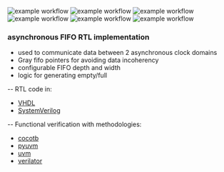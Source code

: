 ![example workflow](https://github.com/npatsiatzis/fifo_asynchronous/actions/workflows/regression.yml/badge.svg)
![example workflow](https://github.com/npatsiatzis/fifo_asynchronous/actions/workflows/formal.yml/badge.svg)
![example workflow](https://github.com/npatsiatzis/fifo_asynchronous/actions/workflows/regression_pyuvm.yml/badge.svg)
![example workflow](https://github.com/npatsiatzis/fifo_asynchronous/actions/workflows/coverage_pyuvm.yml/badge.svg)
![example workflow](https://github.com/npatsiatzis/fifo_asynchronous/actions/workflows/verilator_regression.yml/badge.svg)
![example workflow](https://github.com/npatsiatzis/fifo_asynchronous/actions/workflows/verilator_regression.yml/badge.svg)
### asynchronous FIFO RTL implementation


- used to communicate data between 2 asynchronous clock domains
- Gray fifo pointers for avoiding data incoherency
- configurable FIFO depth and width
- logic for generating empty/full


-- RTL code in:
- [VHDL](https://github.com/npatsiatzis/fifo_asynchronous/tree/main/rtl/VHDL)
- [SystemVerilog](https://github.com/npatsiatzis/fifo_asynchronous/tree/main/rtl/SystemVerilog)

-- Functional verification with methodologies:
- [cocotb](https://github.com/npatsiatzis/fifo_asynchronous/tree/main/cocotb_sim)
- [pyuvm](https://github.com/npatsiatzis/fifo_asynchronous/tree/main/pyuvm_sim)
- [uvm](https://github.com/npatsiatzis/fifo_asynchronous/tree/main/uvm_sim)
- [verilator](https://github.com/npatsiatzis/fifo_asynchronous/tree/main/verilator_sim)
